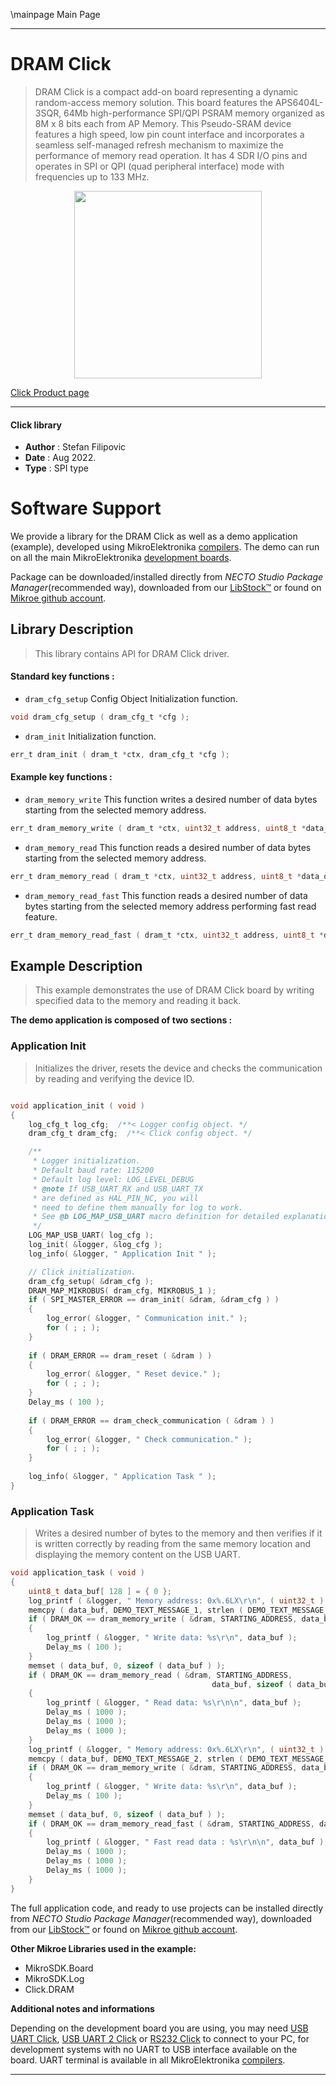 \mainpage Main Page

---
# DRAM Click

> DRAM Click is a compact add-on board representing a dynamic random-access memory solution. This board features the APS6404L-3SQR, 64Mb high-performance SPI/QPI PSRAM memory organized as 8M x 8 bits each from AP Memory. This Pseudo-SRAM device features a high speed, low pin count interface and incorporates a seamless self-managed refresh mechanism to maximize the performance of memory read operation. It has 4 SDR I/O pins and operates in SPI or QPI (quad peripheral interface) mode with frequencies up to 133 MHz.

<p align="center">
  <img src="https://download.mikroe.com/images/click_for_ide/dram_click.png" height=300px>
</p>

[Click Product page](https://www.mikroe.com/dram-click)

---


#### Click library

- **Author**        : Stefan Filipovic
- **Date**          : Aug 2022.
- **Type**          : SPI type


# Software Support

We provide a library for the DRAM Click
as well as a demo application (example), developed using MikroElektronika
[compilers](https://www.mikroe.com/necto-studio).
The demo can run on all the main MikroElektronika [development boards](https://www.mikroe.com/development-boards).

Package can be downloaded/installed directly from *NECTO Studio Package Manager*(recommended way), downloaded from our [LibStock&trade;](https://libstock.mikroe.com) or found on [Mikroe github account](https://github.com/MikroElektronika/mikrosdk_click_v2/tree/master/clicks).

## Library Description

> This library contains API for DRAM Click driver.

#### Standard key functions :

- `dram_cfg_setup` Config Object Initialization function.
```c
void dram_cfg_setup ( dram_cfg_t *cfg );
```

- `dram_init` Initialization function.
```c
err_t dram_init ( dram_t *ctx, dram_cfg_t *cfg );
```

#### Example key functions :

- `dram_memory_write` This function writes a desired number of data bytes starting from the selected memory address.
```c
err_t dram_memory_write ( dram_t *ctx, uint32_t address, uint8_t *data_in, uint32_t len );
```

- `dram_memory_read` This function reads a desired number of data bytes starting from the selected memory address.
```c
err_t dram_memory_read ( dram_t *ctx, uint32_t address, uint8_t *data_out, uint32_t len );
```

- `dram_memory_read_fast` This function reads a desired number of data bytes starting from the selected memory address performing fast read feature.
```c
err_t dram_memory_read_fast ( dram_t *ctx, uint32_t address, uint8_t *data_out, uint32_t len );
```

## Example Description

> This example demonstrates the use of DRAM Click board by writing specified data to the memory and reading it back.

**The demo application is composed of two sections :**

### Application Init

> Initializes the driver, resets the device and checks the communication by reading and verifying the device ID.

```c

void application_init ( void )
{
    log_cfg_t log_cfg;  /**< Logger config object. */
    dram_cfg_t dram_cfg;  /**< Click config object. */

    /** 
     * Logger initialization.
     * Default baud rate: 115200
     * Default log level: LOG_LEVEL_DEBUG
     * @note If USB_UART_RX and USB_UART_TX 
     * are defined as HAL_PIN_NC, you will 
     * need to define them manually for log to work. 
     * See @b LOG_MAP_USB_UART macro definition for detailed explanation.
     */
    LOG_MAP_USB_UART( log_cfg );
    log_init( &logger, &log_cfg );
    log_info( &logger, " Application Init " );

    // Click initialization.
    dram_cfg_setup( &dram_cfg );
    DRAM_MAP_MIKROBUS( dram_cfg, MIKROBUS_1 );
    if ( SPI_MASTER_ERROR == dram_init( &dram, &dram_cfg ) )
    {
        log_error( &logger, " Communication init." );
        for ( ; ; );
    }
    
    if ( DRAM_ERROR == dram_reset ( &dram ) )
    {
        log_error( &logger, " Reset device." );
        for ( ; ; );
    }
    Delay_ms ( 100 );
    
    if ( DRAM_ERROR == dram_check_communication ( &dram ) )
    {
        log_error( &logger, " Check communication." );
        for ( ; ; );
    }
    
    log_info( &logger, " Application Task " );
}

```

### Application Task

> Writes a desired number of bytes to the memory and then verifies if it is written correctly by reading from the same memory location and displaying the memory content on the USB UART.

```c
void application_task ( void )
{
    uint8_t data_buf[ 128 ] = { 0 };
    log_printf ( &logger, " Memory address: 0x%.6LX\r\n", ( uint32_t ) STARTING_ADDRESS );
    memcpy ( data_buf, DEMO_TEXT_MESSAGE_1, strlen ( DEMO_TEXT_MESSAGE_1 ) );
    if ( DRAM_OK == dram_memory_write ( &dram, STARTING_ADDRESS, data_buf, sizeof ( data_buf ) ) )
    {
        log_printf ( &logger, " Write data: %s\r\n", data_buf );
        Delay_ms ( 100 );
    }
    memset ( data_buf, 0, sizeof ( data_buf ) );
    if ( DRAM_OK == dram_memory_read ( &dram, STARTING_ADDRESS, 
                                             data_buf, sizeof ( data_buf ) ) )
    {
        log_printf ( &logger, " Read data: %s\r\n\n", data_buf );
        Delay_ms ( 1000 );
        Delay_ms ( 1000 );
        Delay_ms ( 1000 );
    }
    log_printf ( &logger, " Memory address: 0x%.6LX\r\n", ( uint32_t ) STARTING_ADDRESS );
    memcpy ( data_buf, DEMO_TEXT_MESSAGE_2, strlen ( DEMO_TEXT_MESSAGE_2 ) );
    if ( DRAM_OK == dram_memory_write ( &dram, STARTING_ADDRESS, data_buf, sizeof ( data_buf ) ) )
    {
        log_printf ( &logger, " Write data: %s\r\n", data_buf );
        Delay_ms ( 100 );
    }
    memset ( data_buf, 0, sizeof ( data_buf ) );
    if ( DRAM_OK == dram_memory_read_fast ( &dram, STARTING_ADDRESS, data_buf, sizeof ( data_buf ) ) )
    {
        log_printf ( &logger, " Fast read data : %s\r\n\n", data_buf );
        Delay_ms ( 1000 );
        Delay_ms ( 1000 );
        Delay_ms ( 1000 );
    }
}
```

The full application code, and ready to use projects can be installed directly from *NECTO Studio Package Manager*(recommended way), downloaded from our [LibStock&trade;](https://libstock.mikroe.com) or found on [Mikroe github account](https://github.com/MikroElektronika/mikrosdk_click_v2/tree/master/clicks).

**Other Mikroe Libraries used in the example:**

- MikroSDK.Board
- MikroSDK.Log
- Click.DRAM

**Additional notes and informations**

Depending on the development board you are using, you may need
[USB UART Click](https://www.mikroe.com/usb-uart-click),
[USB UART 2 Click](https://www.mikroe.com/usb-uart-2-click) or
[RS232 Click](https://www.mikroe.com/rs232-click) to connect to your PC, for
development systems with no UART to USB interface available on the board. UART
terminal is available in all MikroElektronika
[compilers](https://shop.mikroe.com/compilers).

---
